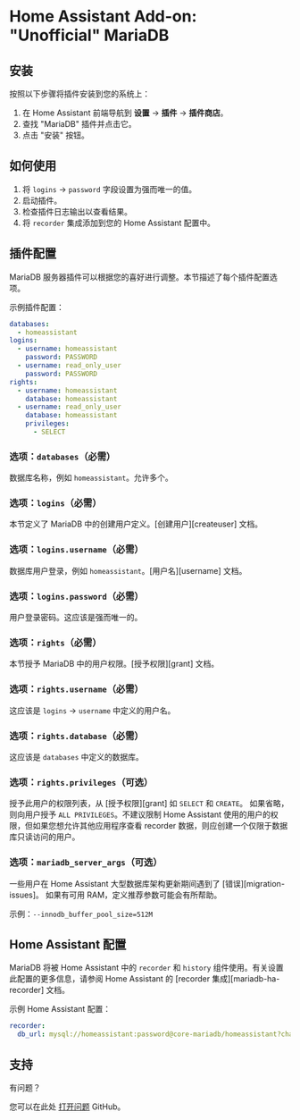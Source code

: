 # Home Assistant Add-on: "Unofficial" MariaDB

## 安装

按照以下步骤将插件安装到您的系统上：

1. 在 Home Assistant 前端导航到 **设置** -> **插件** -> **插件商店**。
2. 查找 "MariaDB" 插件并点击它。
3. 点击 "安装" 按钮。

## 如何使用

1. 将 `logins` -> `password` 字段设置为强而唯一的值。
2. 启动插件。
3. 检查插件日志输出以查看结果。
4. 将 `recorder` 集成添加到您的 Home Assistant 配置中。

## 插件配置

MariaDB 服务器插件可以根据您的喜好进行调整。本节描述了每个插件配置选项。

示例插件配置：

```yaml
databases:
  - homeassistant
logins:
  - username: homeassistant
    password: PASSWORD
  - username: read_only_user
    password: PASSWORD
rights:
  - username: homeassistant
    database: homeassistant
  - username: read_only_user
    database: homeassistant
    privileges:
      - SELECT
```

### 选项：`databases`（必需）

数据库名称，例如 `homeassistant`。允许多个。

### 选项：`logins`（必需）

本节定义了 MariaDB 中的创建用户定义。[创建用户][createuser] 文档。

### 选项：`logins.username`（必需）

数据库用户登录，例如 `homeassistant`。[用户名][username] 文档。

### 选项：`logins.password`（必需）

用户登录密码。这应该是强而唯一的。

### 选项：`rights`（必需）

本节授予 MariaDB 中的用户权限。[授予权限][grant] 文档。

### 选项：`rights.username`（必需）

这应该是 `logins` -> `username` 中定义的用户名。

### 选项：`rights.database`（必需）

这应该是 `databases` 中定义的数据库。

### 选项：`rights.privileges`（可选）

授予此用户的权限列表，从 [授予权限][grant] 如 `SELECT` 和 `CREATE`。
如果省略，则向用户授予 `ALL PRIVILEGES`。不建议限制 Home Assistant 使用的用户的权限，但如果您想允许其他应用程序查看 recorder 数据，则应创建一个仅限于数据库只读访问的用户。

### 选项：`mariadb_server_args`（可选）

一些用户在 Home Assistant 大型数据库架构更新期间遇到了 [错误][migration-issues]。
如果有可用 RAM，定义推荐参数可能会有所帮助。

示例：`--innodb_buffer_pool_size=512M`

## Home Assistant 配置

MariaDB 将被 Home Assistant 中的 `recorder` 和 `history` 组件使用。有关设置此配置的更多信息，请参阅 Home Assistant 的 [recorder 集成][mariadb-ha-recorder] 文档。

示例 Home Assistant 配置：

```yaml
recorder:
  db_url: mysql://homeassistant:password@core-mariadb/homeassistant?charset=utf8mb4
```

## 支持

有问题？

您可以在此处 [打开问题][issue] GitHub。

[aarch64-shield]: https://img.shields.io/badge/aarch64-yes-green.svg
[amd64-shield]: https://img.shields.io/badge/amd64-yes-green.svg
[armv7-shield]: https://img.shields.io/badge/armv7-yes-green.svg
[armhf-shield]: https://img.shields.io/badge/armhf-yes-green.svg
[i386-shield]: https://img.shields.io/badge/i386-yes-green.svg
[issue]: https://github.com/erik73/addon-mariadb/issues
[repository]: https://github.com/erik73/hassio-addons
